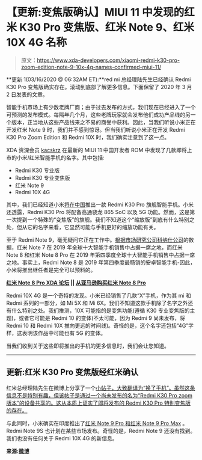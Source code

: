 # 【更新:变焦版确认】MIUI 11 中发现的红米 K30 Pro 变焦版、红米 Note 9、红米 10X 4G 名称

> 原文：<https://www.xda-developers.com/xiaomi-redmi-k30-pro-zoom-edition-note-9-10x-4g-names-confirmed-miui-11/>

**更新 1(03/16/2020 @ 06:32AM ET):**red mi 总经理陆先生已经确认 Redmi K30 Pro 变焦版确实存在。滚动到底部了解更多信息。下面保留了 2020 年 3 月 2 日发表的文章。

智能手机市场上有少数老牌厂商；由于过去发布的方式，我们现在已经进入了一个可预测的发布模式。每隔~~年~~几个月，这些老牌玩家就会发布他们成功产品线的另一个版本，正当地从这些产品线来之不易的商誉中获利。因此，当我们听说小米正在开发红米 Note 9 时，我们并不感到惊讶。但当我们听说小米正在开发 Redmi K30 Pro Zoom Edition 和 Redmi 10X 时，我们确实注意到了这一点。

XDA 资深会员 [kacskrz](https://forum.xda-developers.com/member.php?u=8240900) 在最新的 MIUI 11 中国开发者 ROM 中发现了几款即将上市的小米/红米智能手机的名字。其中包括:

*   Redmi K30 专业版
*   Redmi K30 专业变焦版
*   红米 Note 9
*   Redmi 10X 4G

其中，我们已经知道小米[将在中国](https://www.xda-developers.com/redmi-k30-pro-5g-flagship-teased/)推出一款 Redmi K30 Pro 旗舰智能手机。小米还透露，Redmi K30 Pro 将配备高通骁龙 865 SoC 以及 5G 功能。然而，这是第一次提到一个特殊的“变焦版”的旗舰。我们不知道这个“缩放版”到底有什么特别之处，但从它的名字来看，它显然可能与手机更好的缩放功能有关。

至于 Redmi Note 9，毫无疑问它正在工作中。[根据市场研究公司科纳仕公司](https://www.xda-developers.com/samsung-galaxy-a10-best-selling-android-phone-2019/)的数据，红米 Note 7 在 2019 年全球十大智能手机销售中占据一席之地，而红米 Note 8 和红米 Note 8 Pro 在 2019 年第四季度全球十大智能手机销售中占据一席之地。事实上，Redmi Note 8 是 2019 年第四季度最畅销的安卓智能手机-因此，小米将推出继任者是完全可以预料的。

**[红米 Note 8 Pro XDA 论坛](https://forum.xda-developers.com/redmi-note-8-pro) || [从亚马逊购买红米 Note 8 Pro](https://www.amazon.in/Redmi-Note-Pro-Storage-Processor/dp/B07X1KT6LW/?tag=xdaportalin-21)**

Redmi 10X 4G 是一个奇特的发现。小米已经销售了几款“X”手机，作为其 mi 和 Redmi 系列的一部分，如 Mi 5X 和 Mi 6X。我们不知道这款手机除了名字之外还有什么特别之处。我们推测，10X 可能指的是变焦功能(遵循 K30 专业变焦版的主题)，或者它可能是 Redmi 10 的变体(不太可能，因为 Redmi 9 尚未发布，将 Redmi 10 和 Redmi 10X 推向更远的时间线)。奇怪的是，这个名字还包括“4G”字样，这表明该作品中可能也有 5G 的变体。

当我们收到关于这些即将推出的手机的更多信息时，我们会让您知道。

* * *

## 更新:红米 K30 Pro 变焦版经红米确认

红米总经理陆先生在微博上分享了一个[小帖子，大致翻译为“换了手机”。虽然这条信息不是特别有趣，但该帖子是通过一个尚未发布的名为“Redmi K30 Pro zoom 版本”的设备共享的。这从本质上证实了即将发布的 Redmi K30 Pro 特别变焦版的存在。](https://www.weibo.com/1892653244/IySz8APjd?type=comment)

与此同时，小米确实在印度推出了[红米 Note 9 Pro 和红米 Note 9 Pro Max](https://www.xda-developers.com/xiaomi-redmi-note-9-pro-max-snapdragon-720g-33w-fast-charging/) 。Redmi Note 9S 也计划在某些市场发布。奇怪的是，Redmi Note 9 还没有找到。我们也没有任何关于 Redmi 10X 4G 的新信息。

**来源:[微博](https://www.weibo.com/1892653244/IySz8APjd?type=comment)**